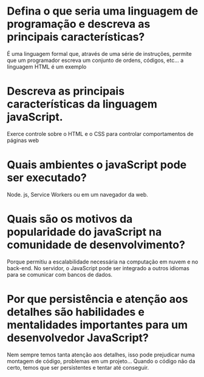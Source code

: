 

# Defina o que seria uma linguagem de programação e descreva as principais características?
É uma linguagem formal que, através de uma série de instruções, permite que um programador escreva um conjunto de ordens, códigos, etc...
a linguagem HTML é um exemplo

# Descreva as principais características da linguagem javaScript.
Exerce controle sobre o HTML e o CSS para controlar comportamentos de páginas web

# Quais ambientes o javaScript pode ser executado?
Node. js, Service Workers ou em um navegador da web.

# Quais são os motivos da popularidade do javaScript na comunidade de desenvolvimento?
 Porque permitiu a escalabilidade necessária na computação em nuvem e no back-end. No servidor, o JavaScript pode ser integrado a outros idiomas para se comunicar com bancos de dados.
 
# Por que persistência e atenção aos detalhes são habilidades e mentalidades importantes para um desenvolvedor JavaScript?
Nem sempre temos tanta atenção aos detalhes, isso pode prejudicar numa montagem de código, problemas em um projeto...
Quando o código não da certo, temos que ser persistentes e tentar até conseguir.

